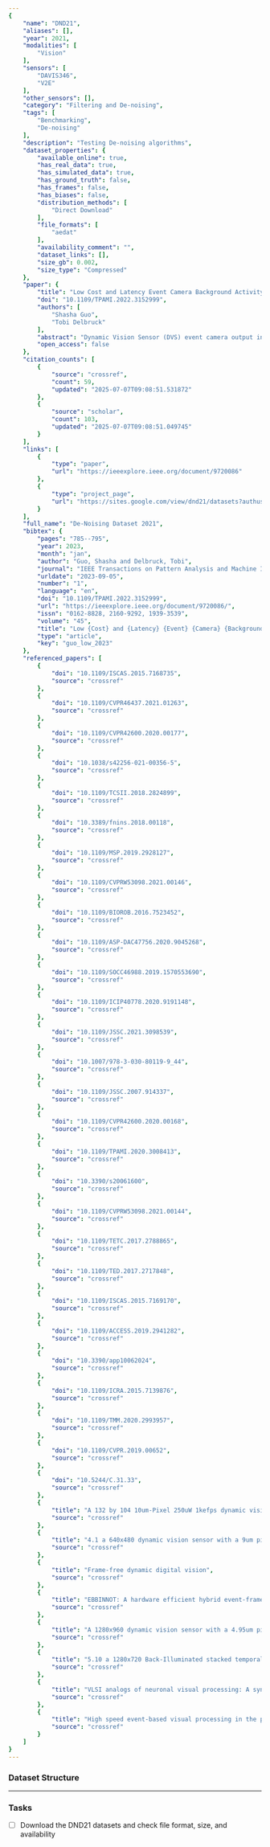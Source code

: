 ```yaml
---
{
    "name": "DND21",
    "aliases": [],
    "year": 2021,
    "modalities": [
        "Vision"
    ],
    "sensors": [
        "DAVIS346",
        "V2E"
    ],
    "other_sensors": [],
    "category": "Filtering and De-noising",
    "tags": [
        "Benchmarking",
        "De-noising"
    ],
    "description": "Testing De-noising algorithms",
    "dataset_properties": {
        "available_online": true,
        "has_real_data": true,
        "has_simulated_data": true,
        "has_ground_truth": false,
        "has_frames": false,
        "has_biases": false,
        "distribution_methods": [
            "Direct Download"
        ],
        "file_formats": [
            "aedat"
        ],
        "availability_comment": "",
        "dataset_links": [],
        "size_gb": 0.002,
        "size_type": "Compressed"
    },
    "paper": {
        "title": "Low Cost and Latency Event Camera Background Activity Denoising",
        "doi": "10.1109/TPAMI.2022.3152999",
        "authors": [
            "Shasha Guo",
            "Tobi Delbruck"
        ],
        "abstract": "Dynamic Vision Sensor (DVS) event camera output includes uninformative background activity (BA) noise events that increase dramatically under dim lighting. Existing denoising algorithms are not effective under these high noise conditions. Furthermore, it is dif\ufb01cult to quantitatively compare algorithm accuracy. This paper proposes a novel framework to better quantify BA denoising algorithms by measuring receiver operating characteristics with known mixtures of signal and noise DVS events. New datasets for stationary and moving camera applications of DVS in surveillance and driving are used to compare 3 new low-cost algorithms: Algorithm 1 checks distance to past events using a tiny \ufb01xed size window and removes most of the BA while preserving most of the signal for stationary camera scenarios. Algorithm 2 uses a memory proportional to the number of pixels for improved correlation checking. Compared with existing methods, it removes more noise while preserving more signal. Algorithm 3 uses a lightweight multilayer perceptron classi\ufb01er driven by local event time surfaces to achieve the best accuracy over all datasets. The code and data are shared with the paper as DND21.",
        "open_access": false
    },
    "citation_counts": [
        {
            "source": "crossref",
            "count": 59,
            "updated": "2025-07-07T09:08:51.531872"
        },
        {
            "source": "scholar",
            "count": 103,
            "updated": "2025-07-07T09:08:51.049745"
        }
    ],
    "links": [
        {
            "type": "paper",
            "url": "https://ieeexplore.ieee.org/document/9720086"
        },
        {
            "type": "project_page",
            "url": "https://sites.google.com/view/dnd21/datasets?authuser=0"
        }
    ],
    "full_name": "De-Noising Dataset 2021",
    "bibtex": {
        "pages": "785--795",
        "year": 2023,
        "month": "jan",
        "author": "Guo, Shasha and Delbruck, Tobi",
        "journal": "IEEE Transactions on Pattern Analysis and Machine Intelligence",
        "urldate": "2023-09-05",
        "number": "1",
        "language": "en",
        "doi": "10.1109/TPAMI.2022.3152999",
        "url": "https://ieeexplore.ieee.org/document/9720086/",
        "issn": "0162-8828, 2160-9292, 1939-3539",
        "volume": "45",
        "title": "Low {Cost} and {Latency} {Event} {Camera} {Background} {Activity} {Denoising}",
        "type": "article",
        "key": "guo_low_2023"
    },
    "referenced_papers": [
        {
            "doi": "10.1109/ISCAS.2015.7168735",
            "source": "crossref"
        },
        {
            "doi": "10.1109/CVPR46437.2021.01263",
            "source": "crossref"
        },
        {
            "doi": "10.1109/CVPR42600.2020.00177",
            "source": "crossref"
        },
        {
            "doi": "10.1038/s42256-021-00356-5",
            "source": "crossref"
        },
        {
            "doi": "10.1109/TCSII.2018.2824899",
            "source": "crossref"
        },
        {
            "doi": "10.3389/fnins.2018.00118",
            "source": "crossref"
        },
        {
            "doi": "10.1109/MSP.2019.2928127",
            "source": "crossref"
        },
        {
            "doi": "10.1109/CVPRW53098.2021.00146",
            "source": "crossref"
        },
        {
            "doi": "10.1109/BIOROB.2016.7523452",
            "source": "crossref"
        },
        {
            "doi": "10.1109/ASP-DAC47756.2020.9045268",
            "source": "crossref"
        },
        {
            "doi": "10.1109/SOCC46988.2019.1570553690",
            "source": "crossref"
        },
        {
            "doi": "10.1109/ICIP40778.2020.9191148",
            "source": "crossref"
        },
        {
            "doi": "10.1109/JSSC.2021.3098539",
            "source": "crossref"
        },
        {
            "doi": "10.1007/978-3-030-80119-9_44",
            "source": "crossref"
        },
        {
            "doi": "10.1109/JSSC.2007.914337",
            "source": "crossref"
        },
        {
            "doi": "10.1109/CVPR42600.2020.00168",
            "source": "crossref"
        },
        {
            "doi": "10.1109/TPAMI.2020.3008413",
            "source": "crossref"
        },
        {
            "doi": "10.3390/s20061600",
            "source": "crossref"
        },
        {
            "doi": "10.1109/CVPRW53098.2021.00144",
            "source": "crossref"
        },
        {
            "doi": "10.1109/TETC.2017.2788865",
            "source": "crossref"
        },
        {
            "doi": "10.1109/TED.2017.2717848",
            "source": "crossref"
        },
        {
            "doi": "10.1109/ISCAS.2015.7169170",
            "source": "crossref"
        },
        {
            "doi": "10.1109/ACCESS.2019.2941282",
            "source": "crossref"
        },
        {
            "doi": "10.3390/app10062024",
            "source": "crossref"
        },
        {
            "doi": "10.1109/ICRA.2015.7139876",
            "source": "crossref"
        },
        {
            "doi": "10.1109/TMM.2020.2993957",
            "source": "crossref"
        },
        {
            "doi": "10.1109/CVPR.2019.00652",
            "source": "crossref"
        },
        {
            "doi": "10.5244/C.31.33",
            "source": "crossref"
        },
        {
            "title": "A 132 by 104 10um-Pixel 250uW 1kefps dynamic vision sensor with Pixel-Parallel noise and spatial redundancy suppression",
            "source": "crossref"
        },
        {
            "title": "4.1 a 640x480 dynamic vision sensor with a 9um pixel and 300Meps address-event representation",
            "source": "crossref"
        },
        {
            "title": "Frame-free dynamic digital vision",
            "source": "crossref"
        },
        {
            "title": "EBBINNOT: A hardware efficient hybrid event-frame tracker for stationary neuromorphic vision sensors",
            "source": "crossref"
        },
        {
            "title": "A 1280x960 dynamic vision sensor with a 4.95um pixel pitch and motion artifact minimization",
            "source": "crossref"
        },
        {
            "title": "5.10 a 1280x720 Back-Illuminated stacked temporal contrast event-based vision sensor with 4.86um pixels, 1.066GEPS readout, programmable Event-Rate controller and compressive data-formatting pipeline",
            "source": "crossref"
        },
        {
            "title": "VLSI analogs of neuronal visual processing: A synthesis of form and function",
            "source": "crossref"
        },
        {
            "title": "High speed event-based visual processing in the presence of noise",
            "source": "crossref"
        }
    ]
}
---
```


### Dataset Structure

______________________________________________________________________

### Tasks

- [ ] Download the DND21 datasets and check file format, size, and availability

